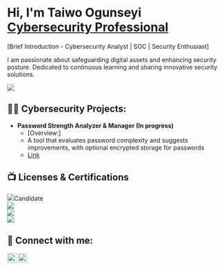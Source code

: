 <h1>Hi, I'm Taiwo Ogunseyi <br/> <a href="https://www.linkedin.com/in/taiwo-blessing-ogunseyi-8461b074/">Cybersecurity Professional</a> </h1>

[Brief Introduction - Cybersecurity Analyst | SOC | Security Enthusiast]

I am passionate about safeguarding digital assets and enhancing security posture. Dedicated to continuous learning and sharing innovative security solutions. 

<a href="https://www.linkedin.com/in/taiwo-blessing-ogunseyi-8461b074/"><img src="https://img.shields.io/badge/-LinkedIn-0072b1?&style=for-the-badge&logo=linkedin&logoColor=white" /></a>

<h2>👨‍💻 Cybersecurity Projects:</h2>




- <b>Password Strength Analyzer & Manager (In progress)</b>
  - [Overview:]
  - A tool that evaluates password complexity and suggests improvements, with optional encrypted storage for passwords
  - <a href="https://github.com/joshmadakor1/Algorithms-Practice"> Link </a>


<h2>📺 Licenses & Certifications </h2>

<div>
<img src="https://img.shields.io/badge/-Security%2B-FF0000?&style=for-the-badge&logo=CompTIA&logoColor=white"/>Candidate
</div>
<div>
<a href="https://www.credly.com/badges/2b33e49f-75ad-47c7-b872-d73841ccba5c/print">
<img src="https://img.shields.io/badge/-Junior Cybersecurity Analyst-000080?&style=for-the-badge&logo=Cisco&logoColor=white" /></a>
</div>
<div>
<a href="https://www.credly.com/badges/1110380f-316f-4b55-9545-2fe157e5cd2e/print">
<img src="https://img.shields.io/badge/-Network Defense-006400?&style=for-the-badge&logo=Cisco&logoColor=white" /></a>
</div>
<div>
<a href="https://www.credly.com/badges/b43be33a-0ee4-4895-b3e1-c5f9dfbed5be/linked_in_profile">
<img src="https://img.shields.io/badge/-Cybersecurity Essential-007ACC?&style=for-the-badge&logo=Cisco&logoColor=white" /></a>
</div>

<h2> 🤳 Connect with me:</h2>


[<img align="left" alt="JoshMadakor | LinkedIn" width="22px" src="https://cdn.jsdelivr.net/npm/simple-icons@v3/icons/linkedin.svg" />][linkedin]
[<img align="left" alt="JoshMadakor | Instagram" width="22px" src="https://cdn.jsdelivr.net/npm/simple-icons@v3/icons/instagram.svg" />][instagram]


[instagram]: https://www.instagram.com/
[linkedin]: https://www.linkedin.com/in/taiwo-blessing-ogunseyi-8461b074/

<!--


Here are some ideas to get you started:

- 🔭 I’m currently working on ...
- 🌱 I’m currently learning ...
- 👯 I’m looking to collaborate on ...
- 🤔 I’m looking for help with ...
- 💬 Ask me about ...
- 📫 How to reach me: ...
- 😄 Pronouns: ...
- ⚡ Fun fact: ...
-->
